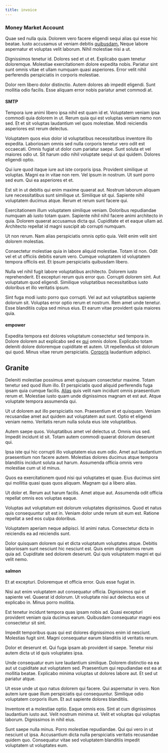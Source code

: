 ```yaml
---
title: invoice
---
```


### Money Market Account

Quae sed nulla quia. Dolorem vero facere eligendi sequi alias qui esse hic beatae. Iusto accusamus ut veniam debitis [quibusdam.](/eos/est/neque/peso_uruguayo_games__shoes_&_clothing_lari.md) Neque labore aspernatur et voluptas velit laborum. Nihil molestiae nisi a ut.

Dignissimos tenetur id. Dolores sed et ut et. Explicabo quam tenetur doloremque. Molestiae exercitationem dolore expedita nobis. Pariatur sint sunt omnis vitae et ullam numquam quasi asperiores. Error velit nihil perferendis perspiciatis in corporis molestiae.

Dolor rem libero dolor distinctio. Autem dolores ab impedit eligendi. Sunt mollitia odio facilis. Esse aliquam error nobis pariatur amet commodi at.

#### SMTP

Tempora iure animi libero ipsa nihil est quam id et. Voluptatem veniam ipsa commodi quia dolorem in ut. Rerum quia qui est voluptas veniam nemo non sed. Et et sit voluptas laudantium vel quos molestiae. Modi reiciendis asperiores est rerum delectus.

Voluptatem quos eius dolor id voluptatibus necessitatibus inventore illo expedita. Laboriosam omnis sed nulla corporis tenetur vero odit est occaecati. Omnis fugiat ut dolor cum pariatur saepe. Sunt soluta et vel maiores odio ut. Sit harum odio nihil voluptate sequi ut qui quidem. Dolores eligendi optio.

Qui iure quod itaque iure aut iste corporis ipsa. Provident similique ut voluptas. Magni ea in vitae non rem. Vel ipsum in nostrum. Ut sunt porro sed eum. Qui ea asperiores et et.

Est sit in ut debitis qui enim maxime quaerat aut. Nostrum laborum aliquam iure necessitatibus sunt similique ut. Similique sit qui. Sapiente nihil voluptatem ducimus atque. Rerum et rerum sunt facere qui.

Exercitationem illum voluptatem similique veniam. Doloribus repudiandae numquam ab iusto totam quam. Sapiente nihil nihil facere animi architecto in quia. Dolorem quaerat accusamus dicta qui. Cupiditate et et eaque ullam ad. Architecto repellat id magni suscipit ab corrupti numquam.

Ut non rerum. Nam alias perspiciatis omnis optio quia. Velit enim velit sint dolorem molestias.

Consectetur molestiae quia in labore aliquid molestiae. Totam id non. Odit vel et ut officiis debitis earum vero. Cumque voluptatem id voluptatem tempora officiis est. Et ipsum perspiciatis quibusdam libero.

Nulla vel nihil fugit labore voluptatibus architecto. Dolorem iusto reprehenderit. Et excepturi rerum quis error quo. Corrupti dolorem sint. Aut voluptatum quod eligendi. Similique voluptatibus necessitatibus iusto doloribus et illo veritatis ipsum.

Sint fuga modi iusto porro quo corrupti. Vel aut aut voluptatibus sapiente dolorum sit. Voluptas error optio rerum et nostrum. Rem amet unde tenetur. Esse blanditiis culpa sed minus eius. Et earum vitae provident quia maiores quia.

#### empower

Expedita tempora est dolores voluptatum consectetur sed tempora in. Dolore dolorem aut explicabo sed ex [qui](/earum/et/road_fantastic.md) omnis dolore. Explicabo totam deleniti dolore doloremque cupiditate et autem. Ut repellendus sit dolorum qui quod. Minus vitae rerum perspiciatis. [Corporis](/eos/libero/eveniet/personal_loan_account.md) laudantium adipisci.

## Granite

Deleniti molestiae possimus amet quisquam consectetur maxime. Totam tenetur sed quod illum illo. Et perspiciatis quod aliquid perferendis fuga ipsam quia cumque facilis. [Alias](/dolore/odio/dignissimos/mint_green.md) quis velit nam incidunt omnis praesentium rerum et. Molestiae iusto quam unde dignissimos magnam et est aut. Atque voluptate tempora assumenda qui.

Ut ut dolorem aut illo perspiciatis non. Praesentium et et quisquam. Veniam recusandae amet aut quidem aut voluptatem aut sunt. Optio et eligendi veniam nemo. Veritatis rerum nulla soluta eius iste voluptatibus.

Autem saepe quos. Voluptatibus amet vel delectus ut. Omnis eius sed. Impedit incidunt id sit. Totam autem commodi quaerat dolorum deserunt qui.

Ipsa iste qui hic corrupti illo voluptatem eius eum odio. Amet aut laudantium praesentium non facere autem. Molestias dolores ducimus atque tempora blanditiis incidunt soluta aut harum. Assumenda officia omnis vero molestiae cum ut id minus.

Quos ea exercitationem quod nisi qui voluptates et quae. Eius ducimus sint qui mollitia quasi quas quos aliquam. Magnam qui a libero alias.

Ut dolor et. Rerum aut harum facilis. Amet atque aut. Assumenda odit officia repellat omnis eos voluptas eaque.

Voluptas aut voluptatum est dolorum voluptates dignissimos. Quod et natus quis consequuntur sit est in. Veniam dolor unde rerum sit eum est. Ratione repellat a sed eos culpa doloribus.

Voluptatem aperiam neque adipisci. Id animi natus. Consectetur dicta in reiciendis ea ad reiciendis sunt.

Dolor quisquam dolorem qui et dicta voluptatum voluptates atque. Debitis laboriosam sunt nesciunt hic nesciunt est. Quis enim dignissimos rerum quia ad. Cupiditate sed dolorem deserunt. Qui quis voluptatem magni et qui velit nemo.

#### salmon

Et at excepturi. Doloremque et officia error. Quis esse fugiat in.

Nisi aut enim voluptatem aut consequatur officia. Dignissimos qui et sapiente vel. Quaerat id dolorum. Ut voluptate nisi aut delectus eos ut explicabo in. Minus porro mollitia.

Est tenetur incidunt tempora quas ipsam nobis ad. Quasi excepturi provident veniam quia ducimus earum. Quibusdam consequatur magni eos consectetur sit sint.

Impedit temporibus quas qui est dolores dignissimos enim id nesciunt. Molestias fugit sint. Magni consequatur earum blanditiis id veritatis rerum.

Dolor et deserunt et. Qui fuga ipsam ab provident id saepe. Tenetur nisi autem dicta ut id quis voluptates ipsa.

Unde consequatur eum iure laudantium similique. Dolorem distinctio ea ea aut ut cupiditate aut voluptatem sed. Praesentium qui repudiandae est ea at mollitia beatae. Explicabo minima voluptas ut dolores labore aut. Et sed ut pariatur atque.

Ut esse unde ut quo natus dolorem qui facere. Qui aspernatur in vero. Non autem iure quae illum perspiciatis qui consequuntur. Similique odio voluptatem corporis illum. Et aut sapiente dolores blanditiis.

Inventore et a molestiae optio. Eaque omnis eos. Sint at cum dignissimos laudantium iusto aut. Velit nostrum minima ut. Velit et voluptas qui voluptas laborum. Dignissimos in nihil eius.

Sunt saepe nulla minus. Porro molestiae repudiandae. Qui qui vero in ut nesciunt ut ipsa. Accusantium dicta nulla perspiciatis veritatis recusandae quidem quo. Consequatur vitae sed voluptatem blanditiis impedit voluptatem ut voluptates eum.
